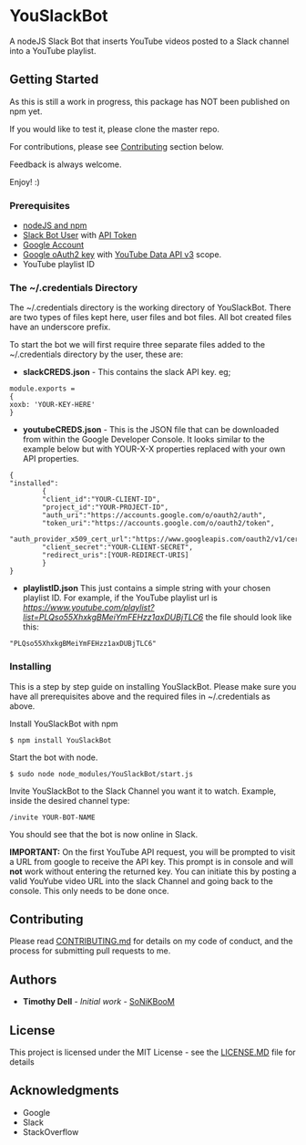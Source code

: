 # YouSlackBot

A nodeJS Slack Bot that inserts YouTube videos posted to a Slack channel into a YouTube playlist.

## Getting Started

As this is still a work in progress, this package has NOT been published on npm yet.
  
If you would like to test it, please clone the master repo.

For contributions, please see [Contributing](https://github.com/SoNiKBooM/YouSlackBot/blob/dev/README.md#contributing) section below.

Feedback is always welcome. 
  
  Enjoy! :)

### Prerequisites
  * [nodeJS and npm](https://docs.npmjs.com/getting-started/installing-node)
  * [Slack Bot User](https://my.slack.com/services/new/bot) with [API Token](https://api.slack.com/tokens)
  * [Google Account](https://accounts.google.com/SignUp?hl=en)
  * [Google oAuth2 key](https://console.developers.google.com) with [YouTube Data API v3](https://developers.google.com/youTube/v3/) scope.
  * YouTube playlist ID

### The ~/.credentials Directory
 
 The ~/.credentials directory is the working directory of YouSlackBot. There are two types of files kept here, user files and bot files. All bot created files have an underscore prefix.
  
To start the bot we will first require three separate files added to the ~/.credentials directory by the user, these are:
  
  * **slackCREDS.json** - This contains the slack API key. eg;
```
module.exports =
{
xoxb: 'YOUR-KEY-HERE' 
}
```
  
  * **youtubeCREDS.json** - This is the JSON file that can be downloaded from within the Google Developer Console. It looks similar to the example below but with YOUR-X-X properties replaced with your own API properties.
```
{
"installed":
        {
        "client_id":"YOUR-CLIENT-ID",
        "project_id":"YOUR-PROJECT-ID",
        "auth_uri":"https://accounts.google.com/o/oauth2/auth",
        "token_uri":"https://accounts.google.com/o/oauth2/token",
        "auth_provider_x509_cert_url":"https://www.googleapis.com/oauth2/v1/certs",
        "client_secret":"YOUR-CLIENT-SECRET",
        "redirect_uris":[YOUR-REDIRECT-URIS]
        }
}

```
  
  * **playlistID.json** This just contains a simple string with your chosen playlist ID. For example, if the YouTube playlist url is *https://www.youtube.com/playlist?list=PLQso55XhxkgBMeiYmFEHzz1axDUBjTLC6* the file should look like this:
  
```
"PLQso55XhxkgBMeiYmFEHzz1axDUBjTLC6"
```

### Installing

This is a step by step guide on installing YouSlackBot. Please make sure you have all prerequisites above and the required files in ~/.credentials as above.

Install YouSlackBot with npm

```
$ npm install YouSlackBot
```

Start the bot with node.

```
$ sudo node node_modules/YouSlackBot/start.js
```
    
Invite YouSlackBot to the Slack Channel you want it to watch.
Example, inside the desired channel type:
```
/invite YOUR-BOT-NAME
```
  
You should see that the bot is now online in Slack.

**IMPORTANT:** On the first YouTube API request, you will be prompted to visit a URL from google to receive the API key. This prompt is in console and will **not** work without entering the returned key. You can initiate this by posting a valid YouYube video URL into the slack Channel and going back to the console. This only needs to be done once.  

## Contributing

Please read [CONTRIBUTING.md](https://github.com/SoNiKBooM/YouSlackBot/blob/dev/CONTRIBUTING.md) for details on my code of conduct, and the process for submitting pull requests to me.

## Authors

* **Timothy Dell** - *Initial work* - [SoNiKBooM](https://github.com/SoNiKBooM)

## License

This project is licensed under the MIT License - see the [LICENSE.MD](https://github.com/SoNiKBooM/YouSlackBot/blob/dev/LICENSE.MD) file for details

## Acknowledgments

* Google 
* Slack
* StackOverflow
